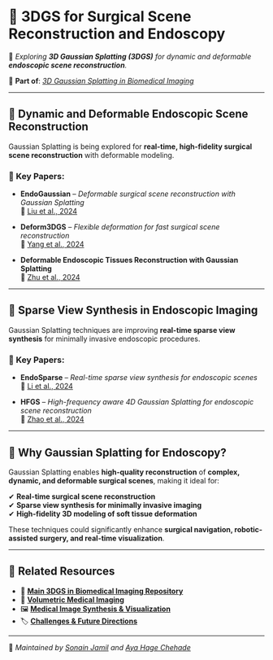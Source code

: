 # 🏥 3DGS for Surgical Scene Reconstruction and Endoscopy  

📌 _Exploring **3D Gaussian Splatting (3DGS)** for dynamic and deformable **endoscopic scene reconstruction**._  

🔗 **Part of**: [_3D Gaussian Splatting in Biomedical Imaging_](../README.md)  

---

## 📌 Dynamic and Deformable Endoscopic Scene Reconstruction  
Gaussian Splatting is being explored for **real-time, high-fidelity surgical scene reconstruction** with deformable modeling.  

### 🔬 Key Papers:  

- **EndoGaussian** – *Deformable surgical scene reconstruction with Gaussian Splatting*  
  📄 [Liu et al., 2024](https://arxiv.org/abs/2401.12561)  

- **Deform3DGS** – *Flexible deformation for fast surgical scene reconstruction*  
  📄 [Yang et al., 2024](https://arxiv.org/abs/2405.17835)  

- **Deformable Endoscopic Tissues Reconstruction with Gaussian Splatting**  
  📄 [Zhu et al., 2024](https://arxiv.org/abs/2401.11535)  

---

## 📌 Sparse View Synthesis in Endoscopic Imaging  
Gaussian Splatting techniques are improving **real-time sparse view synthesis** for minimally invasive endoscopic procedures.  

### 🔬 Key Papers:  

- **EndoSparse** – *Real-time sparse view synthesis for endoscopic scenes*  
  📄 [Li et al., 2024](https://arxiv.org/abs/2407.01029)  

- **HFGS** – *High-frequency aware 4D Gaussian Splatting for endoscopic scene reconstruction*  
  📄 [Zhao et al., 2024](https://arxiv.org/abs/2405.17872)  

---

## 🚀 Why Gaussian Splatting for Endoscopy?  
Gaussian Splatting enables **high-quality reconstruction** of **complex, dynamic, and deformable surgical scenes**, making it ideal for:  

✔ **Real-time surgical scene reconstruction**  
✔ **Sparse view synthesis for minimally invasive imaging**  
✔ **High-fidelity 3D modeling of soft tissue deformation**  

These techniques could significantly enhance **surgical navigation, robotic-assisted surgery, and real-time visualization**.  

---

## 🔗 Related Resources  
- 🔬 **[Main 3DGS in Biomedical Imaging Repository](../../README.md)**  
- 📄 **[Volumetric Medical Imaging](volumetric_imaging.md)**
- 🖼️ **[Medical Image Synthesis & Visualization](papers/image_synthesis.md)**  
- 🏷️ **[Challenges & Future Directions](challenges_future.md)**  

---

📌 _Maintained by [Sonain Jamil](https://github.com/sonainjameel) and [Aya Hage Chehade](https://github.com/AyaHageChehade)_  
